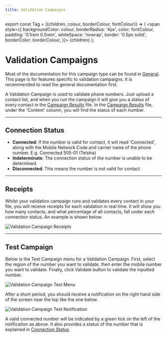 ```yaml
---
title: Validation Campaigns
---
```


export const Tag = ({children, colour, borderColour, fontColour}) => (
<span
style={{
    backgroundColor: colour,
    borderRadius: '4px',
    color: fontColour,
    padding: '0.1rem 0.5rem',
    whiteSpace: 'nowrap',
    border: '0.5px solid',
    borderColor: borderColour,
    }}>
{children}
</span>
);


# Validation Campaigns

Most of the documentation for this campaign type can be found in [General](./general.md). This page is for features specific to validation campaigns. It is recommended to read the general documentation first. 

A Validation Campaign is used to validate phone numbers. Just upload a contact list, and when you run the campaign it will give you a status of every contact in the [Campaign Results](./general.md#campaign-results) file. In the [Campaign Results](./general.md#campaign-results) file, under the 'Content' column, you will find the status of each number. 

---

## Connection Status

- **Connected**: If the number is valid for contact, it will read 'Connected', along with the Mobile Network Code and carrier name of the phone number. E.g. Connected 505-01 (Telstra)
- **Indeterminate**: The connection status of the number is unable to be determined.
- **Disconnected**: This means the number is not valid for contact.

---

## Receipts

Whilst your validation campaign runs and validates every contact in your file, you will receive receipts for each validation in real time. It will show you how many contacts, and what percentage of all contacts, fall under each connection status. An example is shown below.

![Validation Campaign Receipts](/img/campaign-validation-receipts.png)


---

## Test Campaign

Below is the Test Campaign menu for a Validation Campaign. First, select the region of the number you want to validate, then enter the mobile number you want to validate. Finally, click <Tag colour="#1582d8" borderColour="#1582d8" fontColour="#FFFFFF">Validate</Tag> button to validate the inputted number.

![Validation Campaign Test Menu](/img/campaign-validation-test.png)

After a short period, you should receive a notification on the right hand side of the screen near the top like the one below.

![Validation Campaign Test Notification](/img/campaign-validate-test-two.png)

A valid connected number will be indicated by a green tick on the left of the notification as above. It also provides a status of the number that is explained in [Connection Status](#connection-status).